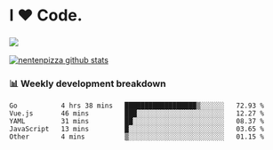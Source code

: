 # I ❤️ Code.

### ![](http://img.shields.io/badge/Go-language-blue?style=for-the-badge&logo=appveyor)
[![nentenpizza github stats](https://github-readme-stats.vercel.app/api?username=nentenpizza&count_private=true)](https://github.com/anuraghazra/github-readme-stats)

### 📊 Weekly development breakdown

<!--START_SECTION:waka-->
```text
Go           4 hrs 38 mins   ██████████████████▒░░░░░░   72.93 % 
Vue.js       46 mins         ███░░░░░░░░░░░░░░░░░░░░░░   12.27 % 
YAML         31 mins         ██░░░░░░░░░░░░░░░░░░░░░░░   08.37 % 
JavaScript   13 mins         █░░░░░░░░░░░░░░░░░░░░░░░░   03.65 % 
Other        4 mins          ▒░░░░░░░░░░░░░░░░░░░░░░░░   01.15 % 
```
<!--END_SECTION:waka-->

